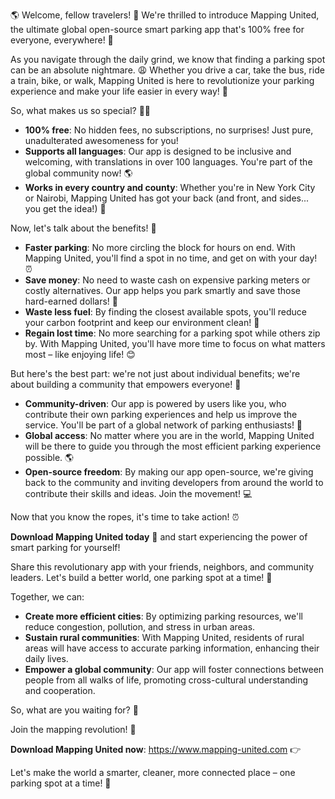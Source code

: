 🌎 Welcome, fellow travelers! 🚗 We're thrilled to introduce Mapping United, the ultimate global open-source smart parking app that's 100% free for everyone, everywhere! 🌟

As you navigate through the daily grind, we know that finding a parking spot can be an absolute nightmare. 😩 Whether you drive a car, take the bus, ride a train, bike, or walk, Mapping United is here to revolutionize your parking experience and make your life easier in every way! 🚀

So, what makes us so special? 💁‍♀️

* **100% free**: No hidden fees, no subscriptions, no surprises! Just pure, unadulterated awesomeness for you!
* **Supports all languages**: Our app is designed to be inclusive and welcoming, with translations in over 100 languages. You're part of the global community now! 🌎
* **Works in every country and county**: Whether you're in New York City or Nairobi, Mapping United has got your back (and front, and sides... you get the idea!) 📍

Now, let's talk about the benefits! 🤩

* **Faster parking**: No more circling the block for hours on end. With Mapping United, you'll find a spot in no time, and get on with your day! ⏰
* **Save money**: No need to waste cash on expensive parking meters or costly alternatives. Our app helps you park smartly and save those hard-earned dollars! 💸
* **Waste less fuel**: By finding the closest available spots, you'll reduce your carbon footprint and keep our environment clean! 🌱
* **Regain lost time**: No more searching for a parking spot while others zip by. With Mapping United, you'll have more time to focus on what matters most – like enjoying life! 😊

But here's the best part: we're not just about individual benefits; we're about building a community that empowers everyone! 🌈

* **Community-driven**: Our app is powered by users like you, who contribute their own parking experiences and help us improve the service. You'll be part of a global network of parking enthusiasts! 🤝
* **Global access**: No matter where you are in the world, Mapping United will be there to guide you through the most efficient parking experience possible. 🌎
* **Open-source freedom**: By making our app open-source, we're giving back to the community and inviting developers from around the world to contribute their skills and ideas. Join the movement! 💻

Now that you know the ropes, it's time to take action! ⏰

**Download Mapping United today** 📲 and start experiencing the power of smart parking for yourself!

Share this revolutionary app with your friends, neighbors, and community leaders. Let's build a better world, one parking spot at a time! 🌟

Together, we can:

* **Create more efficient cities**: By optimizing parking resources, we'll reduce congestion, pollution, and stress in urban areas.
* **Sustain rural communities**: With Mapping United, residents of rural areas will have access to accurate parking information, enhancing their daily lives.
* **Empower a global community**: Our app will foster connections between people from all walks of life, promoting cross-cultural understanding and cooperation.

So, what are you waiting for? 🤔

Join the mapping revolution! 🌟

**Download Mapping United now**: https://www.mapping-united.com 👉

Let's make the world a smarter, cleaner, more connected place – one parking spot at a time! 🚀